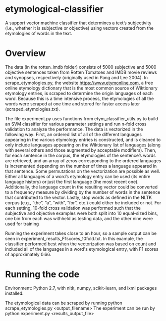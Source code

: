 # etymological-classifier
A support vector machine classifier that determines a text’s subjectivity (i.e., whether it is subjective or objective) using vectors created from the etymologies of words in the text.

# Overview
The data (in the rotten_imdb folder) consists of 5000 subjective and 5000 objective sentences taken from Rotten Tomatoes and IMDB movie reviews and synopses, respectively (originally used in Pang and Lee 2004). In scrape_etymologies.py, the website https://www.etymonline.com, a free online etymology dictionary that is the most common source of Wiktionary etymology entries, is scraped to determine the origin languages of each word.  Because this is a time intensive process, the etymologies of all the words were scraped at one time and stored for faster access later (scraped_etymologies.txt).

The file experiment.py uses functions from etym_classifier_utils.py to build an SVM classifier for various parameter settings and run n-fold cross validation to analyze the performance.  The data is vectorized in the following way: First, an ordered list of all of the different languages appearing in the various etymology entries is constructed, and is cleaned to only include languages appearing on the Wiktionary list of languages (along with several others and those augmented by acceptable modifiers).  Then, for each sentence in the corpus, the etymologies of the sentence’s words are retrieved, and an array of zeros corresponding to the ordered languages is incremented depending on the number of times a language appeared in that sentence.  Some permutations on the vectorization are possible as well. Either all languages of a word’s etymology entry can be used (its entire language history) or just the first language (the most recent one). Additionally, the language count in the resulting vector could be converted to a frequency measure by dividing by the number of words in the sentence that contributed to the vector. Lastly, stop words as defined in the NLTK corpus (e.g., “the”, “a”, “with”, “for”, etc.) could either be included or not.  For each setting, 10-fold cross validation was performed such that the subjective and objective examples were both split into 10 equal-sized bins, one bin from each was withheld as testing data, and the other nine were used for training

Running the experiment takes close to an hour, so a sample output can be seen in experiment_results_F1scores_10fold.txt.  In this example, the classifier performed best when the vectorization was based on count and included all of the languages in a word's etymological entry, with F1 scores of approximately 0.66.



# Running the code
Environment: Python 2.7, with nltk, numpy, scikit-learn, and lxml packages installed.

The etymological data can be scraped by running python scrape_etymologies.py <output_filename>
The experiment can be run by python experiment.py <results_output_file>
